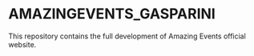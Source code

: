 # AMAZINGEVENTS_GASPARINI
This repository contains the full development of Amazing Events official website.
